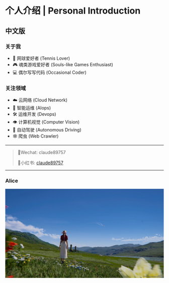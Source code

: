 # 个人介绍 | Personal Introduction

## 中文版

### 关于我
- 🎾 网球爱好者 (Tennis Lover)
- 🎮 魂类游戏爱好者 (Souls-like Games Enthusiast)
- 💻 偶尔写写代码 (Occasional Coder)


### 关注领域
- ☁️ 云网络 (Cloud Network)
- 🤖 智能运维 (AIops)
- 🛠️ 运维开发 (Devops)
- 👁️ 计算机视觉 (Computer Vision)
- 🚗 自动驾驶 (Autonomous Driving)
- 🕸️ 爬虫 (Web Crawler)

---


> 💬Wechat: claude89757
> 
> 🍠小红书: [claude89757](https://www.xiaohongshu.com/user/profile/5f033f130000000001000da0)


---


### Alice

![Alice](images/alice.jpg)


